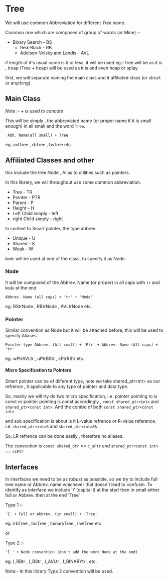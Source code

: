 # Tree

We will use common Abbreviation for different *Tree* name.

Common one which are composed of group of words (or Mine) :-

* Binary Search - BS
    * Red-Black - RB
    * Adelson-Velsky and Landis - AVL

if length of it's usual name is 5 or less, it will be used
eg:- tree will be as it is , treap (Tree + heap) will be used as it is and even heap or splay.

first, we will separate naming the main class and it affiliated class (or struct or anything) 

## Main Class

*Note :- + is used to concate*

This will be simply , the abbreviated name (or proper name if it is small enough) in all small and the word `Tree`.
````
 Abb. Name(all small) + Tree
````
eg. avlTree , rbTree , bsTree etc.

## Affiliated Classes and other

this include the tree Node , Alias to utilities such as pointers.

In this library, we will throughout use some common abbreviation.

* Tree - TR
* Pointer - PTR
* Parent - P
* Height - H
* Left Child simply - left
* right Child simply - right

In context to Smart pointer, the type abbrev.

* Unique - U
* Shared - S
* Weak - W

`Node` will be used at end of the class, to specify it as Node.

### Node

It will be composed of the Abbrev. Name (or proper) in all caps with `tr` and `Node` at the end

````
Abbrev. Name (all caps) + 'tr' + 'Node'
````
eg. BStrNode , RBtrNode , AVLtrNode etc.

### Pointer 

Similar convention as Node but it will be attached before,
this will be used to specify Aliases.

````
Pointer type Abbrev. (All small) + 'Ptr' + Abbrev. Name (All caps) + 'tr'
````
eg. wPtrAVLtr , uPtrBStr , sPtrRBtr etc.

#### Micro Specification to Pointers

Smart pointer can be of diiferent type, note we take shared_ptr\<int\> as our refrence , it applicable to any type of pointer and data type.

So, mainly we will try do two micro specification, i.e. pointer pointing to is const or pointer pointing is const
accordingly , `const shared_ptr<int>` and `shared_ptr<const int>`. And the combo of both `const shared_ptr<const int>`

and sub specification is about is it L-value refrence or R-value reference. i.e. `shared_ptr<int>&` and `shared_ptr<int>&&`

So, LR refrence can be done easily , therefore no aliases.

The convention is `const shared_ptr` == `c_sPtr` and `shared_ptr<const int>` == `csPtr`

## Interfaces

In interfaces we need to be as robust as possible, so we try to include full tree name or Abbrev. name
whichever that doesn't lead to confusin. To identify as interface we include 'I' (capital i) at the start
then in small either full or Abbrev. then at the end 'Tree'

Type 1 :-
````
'I' + Full or Abbrev. (in small) + 'Tree'
````
eg. IrbTree , IbsTree , IbinaryTree , IavlTree etc.

or 

Type 2 :-
`````
'I_' + Node convention (don't add the word Node at the end)
`````
eg. I_RBtr , I_BStr , I_AVLtr , I_BINARYtr , etc.

Note:- In this library Type 2 convention will be used. 
